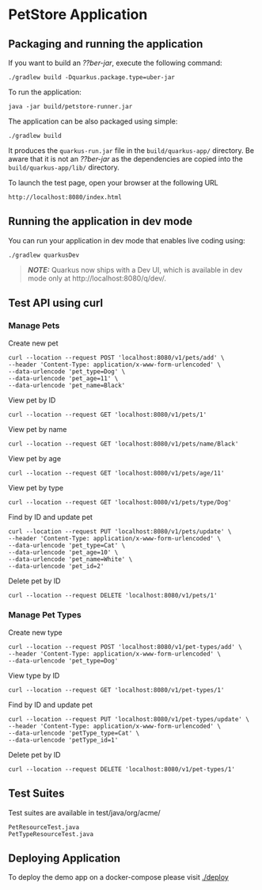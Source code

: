 # PetStore Application

## Packaging and running the application

If you want to build an _??ber-jar_, execute the following command:

    ./gradlew build -Dquarkus.package.type=uber-jar

To run the application:

    java -jar build/petstore-runner.jar

The application can be also packaged using simple:

    ./gradlew build

It produces the `quarkus-run.jar` file in the `build/quarkus-app/` directory.
Be aware that it is not an _??ber-jar_ as the dependencies are copied into the `build/quarkus-app/lib/` directory.

To launch the test page, open your browser at the following URL

    http://localhost:8080/index.html

## Running the application in dev mode

You can run your application in dev mode that enables live coding using:

    ./gradlew quarkusDev

> **_NOTE:_**  Quarkus now ships with a Dev UI, which is available in dev mode only at http://localhost:8080/q/dev/.

## Test API using curl
### Manage Pets
Create new pet

    curl --location --request POST 'localhost:8080/v1/pets/add' \
    --header 'Content-Type: application/x-www-form-urlencoded' \
    --data-urlencode 'pet_type=Dog' \
    --data-urlencode 'pet_age=11' \
    --data-urlencode 'pet_name=Black'

View pet by ID

    curl --location --request GET 'localhost:8080/v1/pets/1'

View pet by name

    curl --location --request GET 'localhost:8080/v1/pets/name/Black'

View pet by age

    curl --location --request GET 'localhost:8080/v1/pets/age/11'

View pet by type

    curl --location --request GET 'localhost:8080/v1/pets/type/Dog'

Find by ID and update pet

    curl --location --request PUT 'localhost:8080/v1/pets/update' \
    --header 'Content-Type: application/x-www-form-urlencoded' \
    --data-urlencode 'pet_type=Cat' \
    --data-urlencode 'pet_age=10' \
    --data-urlencode 'pet_name=White' \
    --data-urlencode 'pet_id=2'

Delete pet by ID

    curl --location --request DELETE 'localhost:8080/v1/pets/1' 

### Manage Pet Types
Create new type

    curl --location --request POST 'localhost:8080/v1/pet-types/add' \
    --header 'Content-Type: application/x-www-form-urlencoded' \
    --data-urlencode 'pet_type=Dog' 

View type by ID

    curl --location --request GET 'localhost:8080/v1/pet-types/1'

Find by ID and update pet

    curl --location --request PUT 'localhost:8080/v1/pet-types/update' \
    --header 'Content-Type: application/x-www-form-urlencoded' \
    --data-urlencode 'petType_type=Cat' \
    --data-urlencode 'petType_id=1' 

Delete pet by ID

    curl --location --request DELETE 'localhost:8080/v1/pet-types/1' 

## Test Suites
Test suites are available in test/java/org/acme/

    PetResourceTest.java
    PetTypeResourceTest.java

## Deploying Application

To deploy the demo app on a docker-compose please visit [./deploy](https://github.com/rasika/petstore/tree/master/deploy)
